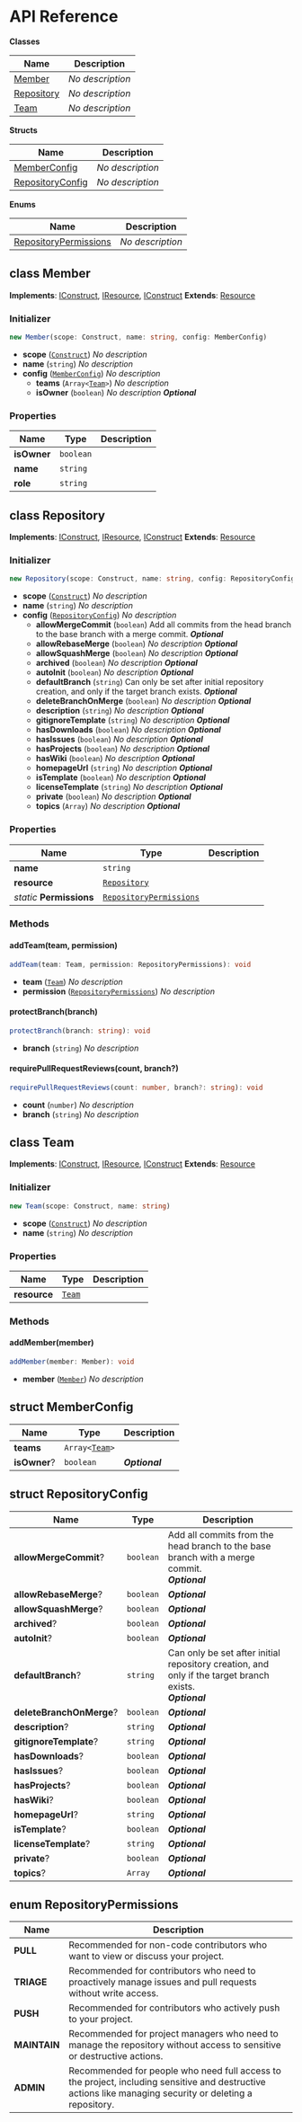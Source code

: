 # API Reference

**Classes**

Name|Description
----|-----------
[Member](#cdktf-github-constructs-member)|*No description*
[Repository](#cdktf-github-constructs-repository)|*No description*
[Team](#cdktf-github-constructs-team)|*No description*


**Structs**

Name|Description
----|-----------
[MemberConfig](#cdktf-github-constructs-memberconfig)|*No description*
[RepositoryConfig](#cdktf-github-constructs-repositoryconfig)|*No description*


**Enums**

Name|Description
----|-----------
[RepositoryPermissions](#cdktf-github-constructs-repositorypermissions)|*No description*



## class Member  <a id="cdktf-github-constructs-member"></a>



__Implements__: [IConstruct](#constructs-iconstruct), [IResource](#cdktf-iresource), [IConstruct](#constructs-iconstruct)
__Extends__: [Resource](#cdktf-resource)

### Initializer




```ts
new Member(scope: Construct, name: string, config: MemberConfig)
```

* **scope** (<code>[Construct](#constructs-construct)</code>)  *No description*
* **name** (<code>string</code>)  *No description*
* **config** (<code>[MemberConfig](#cdktf-github-constructs-memberconfig)</code>)  *No description*
  * **teams** (<code>Array<[Team](#cdktf-github-constructs-team)></code>)  *No description* 
  * **isOwner** (<code>boolean</code>)  *No description* __*Optional*__



### Properties


Name | Type | Description 
-----|------|-------------
**isOwner** | <code>boolean</code> | <span></span>
**name** | <code>string</code> | <span></span>
**role** | <code>string</code> | <span></span>



## class Repository  <a id="cdktf-github-constructs-repository"></a>



__Implements__: [IConstruct](#constructs-iconstruct), [IResource](#cdktf-iresource), [IConstruct](#constructs-iconstruct)
__Extends__: [Resource](#cdktf-resource)

### Initializer




```ts
new Repository(scope: Construct, name: string, config: RepositoryConfig)
```

* **scope** (<code>[Construct](#constructs-construct)</code>)  *No description*
* **name** (<code>string</code>)  *No description*
* **config** (<code>[RepositoryConfig](#cdktf-github-constructs-repositoryconfig)</code>)  *No description*
  * **allowMergeCommit** (<code>boolean</code>)  Add all commits from the head branch to the base branch with a merge commit. __*Optional*__
  * **allowRebaseMerge** (<code>boolean</code>)  *No description* __*Optional*__
  * **allowSquashMerge** (<code>boolean</code>)  *No description* __*Optional*__
  * **archived** (<code>boolean</code>)  *No description* __*Optional*__
  * **autoInit** (<code>boolean</code>)  *No description* __*Optional*__
  * **defaultBranch** (<code>string</code>)  Can only be set after initial repository creation, and only if the target branch exists. __*Optional*__
  * **deleteBranchOnMerge** (<code>boolean</code>)  *No description* __*Optional*__
  * **description** (<code>string</code>)  *No description* __*Optional*__
  * **gitignoreTemplate** (<code>string</code>)  *No description* __*Optional*__
  * **hasDownloads** (<code>boolean</code>)  *No description* __*Optional*__
  * **hasIssues** (<code>boolean</code>)  *No description* __*Optional*__
  * **hasProjects** (<code>boolean</code>)  *No description* __*Optional*__
  * **hasWiki** (<code>boolean</code>)  *No description* __*Optional*__
  * **homepageUrl** (<code>string</code>)  *No description* __*Optional*__
  * **isTemplate** (<code>boolean</code>)  *No description* __*Optional*__
  * **licenseTemplate** (<code>string</code>)  *No description* __*Optional*__
  * **private** (<code>boolean</code>)  *No description* __*Optional*__
  * **topics** (<code>Array<string></code>)  *No description* __*Optional*__



### Properties


Name | Type | Description 
-----|------|-------------
**name** | <code>string</code> | <span></span>
**resource** | <code>[Repository](#cdktf-provider-github-repository)</code> | <span></span>
*static* **Permissions** | <code>[RepositoryPermissions](#cdktf-github-constructs-repositorypermissions)</code> | <span></span>

### Methods


#### addTeam(team, permission) <a id="cdktf-github-constructs-repository-addteam"></a>



```ts
addTeam(team: Team, permission: RepositoryPermissions): void
```

* **team** (<code>[Team](#cdktf-github-constructs-team)</code>)  *No description*
* **permission** (<code>[RepositoryPermissions](#cdktf-github-constructs-repositorypermissions)</code>)  *No description*




#### protectBranch(branch) <a id="cdktf-github-constructs-repository-protectbranch"></a>



```ts
protectBranch(branch: string): void
```

* **branch** (<code>string</code>)  *No description*




#### requirePullRequestReviews(count, branch?) <a id="cdktf-github-constructs-repository-requirepullrequestreviews"></a>



```ts
requirePullRequestReviews(count: number, branch?: string): void
```

* **count** (<code>number</code>)  *No description*
* **branch** (<code>string</code>)  *No description*






## class Team  <a id="cdktf-github-constructs-team"></a>



__Implements__: [IConstruct](#constructs-iconstruct), [IResource](#cdktf-iresource), [IConstruct](#constructs-iconstruct)
__Extends__: [Resource](#cdktf-resource)

### Initializer




```ts
new Team(scope: Construct, name: string)
```

* **scope** (<code>[Construct](#constructs-construct)</code>)  *No description*
* **name** (<code>string</code>)  *No description*



### Properties


Name | Type | Description 
-----|------|-------------
**resource** | <code>[Team](#cdktf-provider-github-team)</code> | <span></span>

### Methods


#### addMember(member) <a id="cdktf-github-constructs-team-addmember"></a>



```ts
addMember(member: Member): void
```

* **member** (<code>[Member](#cdktf-github-constructs-member)</code>)  *No description*






## struct MemberConfig  <a id="cdktf-github-constructs-memberconfig"></a>






Name | Type | Description 
-----|------|-------------
**teams** | <code>Array<[Team](#cdktf-github-constructs-team)></code> | <span></span>
**isOwner**? | <code>boolean</code> | __*Optional*__



## struct RepositoryConfig  <a id="cdktf-github-constructs-repositoryconfig"></a>






Name | Type | Description 
-----|------|-------------
**allowMergeCommit**? | <code>boolean</code> | Add all commits from the head branch to the base branch with a merge commit.<br/>__*Optional*__
**allowRebaseMerge**? | <code>boolean</code> | __*Optional*__
**allowSquashMerge**? | <code>boolean</code> | __*Optional*__
**archived**? | <code>boolean</code> | __*Optional*__
**autoInit**? | <code>boolean</code> | __*Optional*__
**defaultBranch**? | <code>string</code> | Can only be set after initial repository creation, and only if the target branch exists.<br/>__*Optional*__
**deleteBranchOnMerge**? | <code>boolean</code> | __*Optional*__
**description**? | <code>string</code> | __*Optional*__
**gitignoreTemplate**? | <code>string</code> | __*Optional*__
**hasDownloads**? | <code>boolean</code> | __*Optional*__
**hasIssues**? | <code>boolean</code> | __*Optional*__
**hasProjects**? | <code>boolean</code> | __*Optional*__
**hasWiki**? | <code>boolean</code> | __*Optional*__
**homepageUrl**? | <code>string</code> | __*Optional*__
**isTemplate**? | <code>boolean</code> | __*Optional*__
**licenseTemplate**? | <code>string</code> | __*Optional*__
**private**? | <code>boolean</code> | __*Optional*__
**topics**? | <code>Array<string></code> | __*Optional*__



## enum RepositoryPermissions  <a id="cdktf-github-constructs-repositorypermissions"></a>



Name | Description
-----|-----
**PULL** |Recommended for non-code contributors who want to view or discuss your project.
**TRIAGE** |Recommended for contributors who need to proactively manage issues and pull requests without write access.
**PUSH** |Recommended for contributors who actively push to your project.
**MAINTAIN** |Recommended for project managers who need to manage the repository without access to sensitive or destructive actions.
**ADMIN** |Recommended for people who need full access to the project, including sensitive and destructive actions like managing security or deleting a repository.


